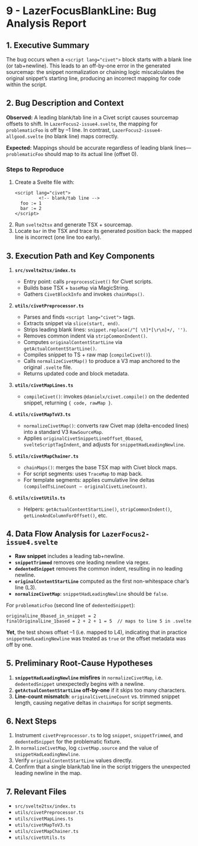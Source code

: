 # 9 - LazerFocusBlankLine: Bug Analysis Report

## 1. Executive Summary

The bug occurs when a `<script lang="civet">` block starts with a blank line (or tab+newline). This leads to an off-by-one error in the generated sourcemap: the snippet normalization or chaining logic miscalculates the original snippet’s starting line, producing an incorrect mapping for code within the script.

## 2. Bug Description and Context

**Observed:** A leading blank/tab line in a Civet script causes sourcemap offsets to shift. In `LazerFocus2-issue4.svelte`, the mapping for `problematicFoo` is off by –1 line. In contrast, `LazerFocus2-issue4-allgood.svelte` (no blank line) maps correctly.

**Expected:** Mappings should be accurate regardless of leading blank lines—`problematicFoo` should map to its actual line (offset 0).

### Steps to Reproduce

1. Create a Svelte file with:
   ```svelte
   <script lang="civet">
     	    <!-- blank/tab line -->
     foo := 1
     bar := 2
   </script>
   ```
2. Run `svelte2tsx` and generate TSX + sourcemap.
3. Locate `bar` in the TSX and trace its generated position back: the mapped line is incorrect (one line too early).

## 3. Execution Path and Key Components

1. **`src/svelte2tsx/index.ts`**
   - Entry point: calls `preprocessCivet()` for Civet scripts.
   - Builds base TSX + `baseMap` via MagicString.
   - Gathers `CivetBlockInfo` and invokes `chainMaps()`.

2. **`utils/civetPreprocessor.ts`**
   - Parses and finds `<script lang="civet">` tags.
   - Extracts snippet via `slice(start, end)`.
   - Strips leading blank lines: `snippet.replace(/^[ \t]*[\r\n]+/, '')`.
   - Removes common indent via `stripCommonIndent()`.
   - Computes `originalContentStartLine` via `getActualContentStartLine()`.
   - Compiles snippet to TS + raw map (`compileCivet()`).
   - Calls `normalizeCivetMap()` to produce a V3 map anchored to the original `.svelte` file.
   - Returns updated code and block metadata.

3. **`utils/civetMapLines.ts`**
   - `compileCivet()`: invokes `@danielx/civet.compile()` on the dedented snippet, returning `{ code, rawMap }`.

4. **`utils/civetMapToV3.ts`**
   - `normalizeCivetMap()`: converts raw Civet map (delta-encoded lines) into a standard V3 `RawSourceMap`.
   - Applies `originalCivetSnippetLineOffset_0based`, `svelteScriptTagIndent`, and adjusts for `snippetHadLeadingNewline`.

5. **`utils/civetMapChainer.ts`**
   - `chainMaps()`: merges the base TSX map with Civet block maps.
   - For script segments: uses `TraceMap` to map back.
   - For template segments: applies cumulative line deltas `(compiledTsLineCount – originalCivetLineCount)`.

6. **`utils/civetUtils.ts`**
   - Helpers: `getActualContentStartLine()`, `stripCommonIndent()`, `getLineAndColumnForOffset()`, etc.

## 4. Data Flow Analysis for `LazerFocus2-issue4.svelte`

- **Raw snippet** includes a leading tab+newline.
- **`snippetTrimmed`** removes one leading newline via regex.
- **`dedentedSnippet`** removes the common indent, resulting in no leading newline.
- **`originalContentStartLine`** computed as the first non-whitespace char’s line (L3).
- **`normalizeCivetMap`**: `snippetHadLeadingNewline` should be `false`.

For `problematicFoo` (second line of `dedentedSnippet`):
```
originalLine_0based_in_snippet = 2
finalOriginalLine_1based = 2 + 2 + 1 = 5  // maps to line 5 in .svelte
```

**Yet**, the test shows offset –1 (i.e. mapped to L4), indicating that in practice `snippetHadLeadingNewline` was treated as `true` or the offset metadata was off by one.

## 5. Preliminary Root-Cause Hypotheses

1. **`snippetHadLeadingNewline` misfires** in `normalizeCivetMap`, i.e. `dedentedSnippet` unexpectedly begins with a newline.
2. **`getActualContentStartLine` off-by-one** if it skips too many characters.
3. **Line-count mismatch**: `originalCivetLineCount` vs. trimmed snippet length, causing negative deltas in `chainMaps` for script segments.

## 6. Next Steps

1. Instrument `civetPreprocessor.ts` to log `snippet`, `snippetTrimmed`, and `dedentedSnippet` for the problematic fixture.
2. In `normalizeCivetMap`, log `civetMap.source` and the value of `snippetHadLeadingNewline`.
3. Verify `originalContentStartLine` values directly.
4. Confirm that a single blank/tab line in the script triggers the unexpected leading newline in the map.

## 7. Relevant Files

- `src/svelte2tsx/index.ts`
- `utils/civetPreprocessor.ts`
- `utils/civetMapLines.ts`
- `utils/civetMapToV3.ts`
- `utils/civetMapChainer.ts`
- `utils/civetUtils.ts`